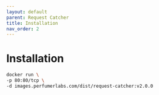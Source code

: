 ```yaml
---
layout: default
parent: Request Catcher
title: Installation
nav_order: 2
---
```


Installation
============

```bash
docker run \
-p 80:80/tcp \
-d images.perfumerlabs.com/dist/request-catcher:v2.0.0
```